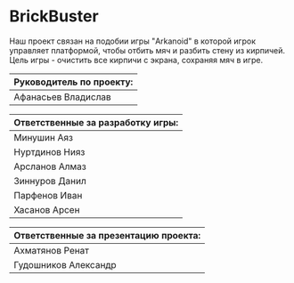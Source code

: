# BrickBuster
Наш проект связан на подобии игры "Arkanoid" в которой игрок управляет  платформой, чтобы отбить мяч и разбить стену из кирпичей. Цель игры - очистить все кирпичи с экрана, сохраняя мяч в игре.

| Руководитель по проекту: |
|--------------------------|
| Афанасьев Владислав|

| Ответственные за разработку игры: |
|------------------------------------|
| Минушин Аяз | | Меню |
| Нуртдинов Нияз | Музыка |
| Арсланов Алмаз | | Текстуры | 
| Зиннуров Данил | | Счетчик |
| Парфенов Иван | | Скрипты |
| Хасанов Арсен | | Скрипты |

|Ответственные за презентацию проекта: |
|------------------------------------|
|Ахматянов Ренат| | Оформление GitHub | 
|Гудошников Александр| | Презентация проекта |
